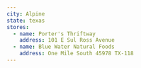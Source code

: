```yaml
---
city: Alpine
state: texas
stores:
  - name: Porter's Thriftway
    address: 101 E Sul Ross Avenue
  - name: Blue Water Natural Foods
    address: One Mile South 45978 TX-118
---
```

